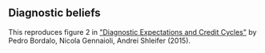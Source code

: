 Diagnostic beliefs
---

This reproduces figure 2 in ["Diagnostic Expectations and Credit Cycles"](http://scholar.harvard.edu/files/shleifer/files/diagnosticexpectationsandcreditcycles.november2015.pdf?m=1447787283) by Pedro Bordalo, Nicola Gennaioli, Andrei Shleifer (2015).

